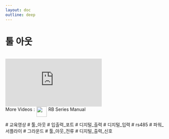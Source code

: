 ```yaml
---
layout: doc
outline: deep
---
```


# 툴 아웃

<br>

<iframe class="video-resources"
src="https://www.youtube.com/embed/8SDrbTHw8aQ?si=wW-Es6neHpBKA8Zl"
title="UI Screen Layout"
frameborder="0"
allow="accelerometer; autoplay; clipboard-write; encrypted-media; gyroscope; picture-in-picture; web-share"
referrerpolicy="strict-origin-when-cross-origin"
allowfullscreen>
</iframe>

<br>

<div class="more-videos-info">
  <span>More Videos : </span>
  <img src="/youtube_64.png" width=32 height=32 />
  <a href="https://www.youtube.com/playlist?list=PLa7dlfy7PJ2w79uPRvhXDd61yqKZtpVdc" target="_blank">
    RB Series Manual
  </a>
</div>

\# 교육영상
\# 툴\_아웃
\# 입출력\_포트
\# 디지털\_출력
\# 디지털\_입력
\# rs485
\# 파워\_서플라이
\# 그라운드
\# 툴\_아웃\_전류
\# 디지털\_출력\_신호

<style scoped>
img {
  margin: 0 5px;
}

a {
  text-decoration: none;
}

.more-videos-info {
  display: flex;
}
</style>
